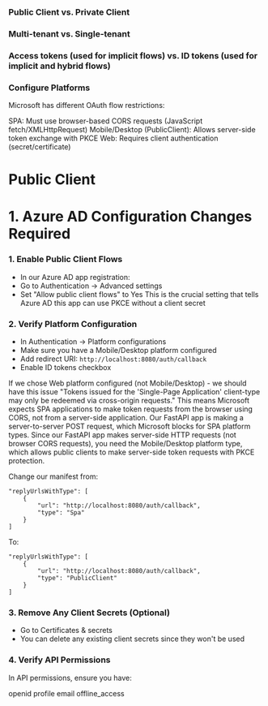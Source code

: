 
### Public Client vs. Private Client

### Multi-tenant vs. Single-tenant

### Access tokens (used for implicit flows) vs. ID tokens (used for implicit and hybrid flows)

### Configure Platforms

Microsoft has different OAuth flow restrictions:

SPA: Must use browser-based CORS requests (JavaScript fetch/XMLHttpRequest)
Mobile/Desktop (PublicClient): Allows server-side token exchange with PKCE
Web: Requires client authentication (secret/certificate)


# Public Client

# 1. Azure AD Configuration Changes Required
### 1. Enable Public Client Flows
- In our Azure AD app registration:
- Go to Authentication → Advanced settings
- Set "Allow public client flows" to Yes
This is the crucial setting that tells Azure AD this app can use PKCE without a client secret

### 2. Verify Platform Configuration
- In Authentication → Platform configurations
- Make sure you have a Mobile/Desktop platform configured
- Add redirect URI: `http://localhost:8080/auth/callback`
- Enable ID tokens checkbox

If we chose Web platform configured (not Mobile/Desktop) - we should have this issue "Tokens issued for the 'Single-Page Application' client-type may only be redeemed via cross-origin requests."
This means Microsoft expects SPA applications to make token requests from the browser using CORS, not from a server-side application. 
Our FastAPI app is making a server-to-server POST request, which Microsoft blocks for SPA platform types.
Since our FastAPI app makes server-side HTTP requests (not browser CORS requests), you need the Mobile/Desktop platform type, which allows public clients to make server-side token requests with PKCE protection.

Change our manifest from:

```
"replyUrlsWithType": [
    {
        "url": "http://localhost:8080/auth/callback",
        "type": "Spa"
    }
]
```
To:

```
"replyUrlsWithType": [
    {
        "url": "http://localhost:8080/auth/callback",
        "type": "PublicClient"
    }
]
```

### 3. Remove Any Client Secrets (Optional)
- Go to Certificates & secrets
- You can delete any existing client secrets since they won't be used

### 4. Verify API Permissions

In API permissions, ensure you have:

openid
profile
email
offline_access
